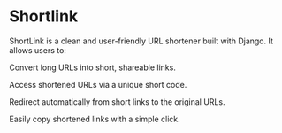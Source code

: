 # Shortlink
ShortLink is a clean and user-friendly URL shortener built with Django. It allows users to:

Convert long URLs into short, shareable links.

Access shortened URLs via a unique short code.

Redirect automatically from short links to the original URLs.

Easily copy shortened links with a simple click.
